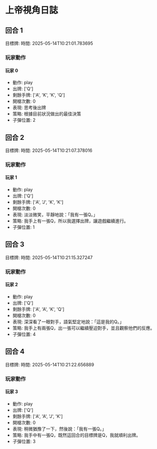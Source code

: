 # 上帝視角日誌


## 回合 1
目標牌: 
時間: 2025-05-14T10:21:01.783695

### 玩家動作

#### 玩家 0
- 動作: play
- 出牌: ['Q']
- 剩餘手牌: ['A', 'K', 'K', 'Q']
- 開槍次數: 0
- 表現: 思考後出牌
- 策略: 根據目前狀況做出的最佳決策
- 子彈位置: 2
## 回合 2
目標牌: 
時間: 2025-05-14T10:21:07.378016

### 玩家動作

#### 玩家 1
- 動作: play
- 出牌: ['Q']
- 剩餘手牌: ['A', 'J', 'K', 'K']
- 開槍次數: 0
- 表現: 淡淡微笑，平靜地說：「我有一張Q。」
- 策略: 我手上有一張Q，所以我選擇出牌，讓遊戲繼續進行。
- 子彈位置: 1
## 回合 3
目標牌: 
時間: 2025-05-14T10:21:15.327247

### 玩家動作

#### 玩家 2
- 動作: play
- 出牌: ['Q']
- 剩餘手牌: ['A', 'A', 'K', 'Q']
- 開槍次數: 0
- 表現: 深深看了一眼對手，語氣堅定地說：「這是我的Q。」
- 策略: 我手上有兩張Q，出一張可以繼續壓迫對手，並且觀察他們的反應。
- 子彈位置: 4
## 回合 4
目標牌: 
時間: 2025-05-14T10:21:22.656889

### 玩家動作

#### 玩家 3
- 動作: play
- 出牌: ['Q']
- 剩餘手牌: ['A', 'A', 'J', 'K']
- 開槍次數: 0
- 表現: 稍微猶豫了一下，然後說：「我有一張Q。」
- 策略: 我手中有一張Q，既然這回合的目標牌是Q，我就順利出牌。
- 子彈位置: 3